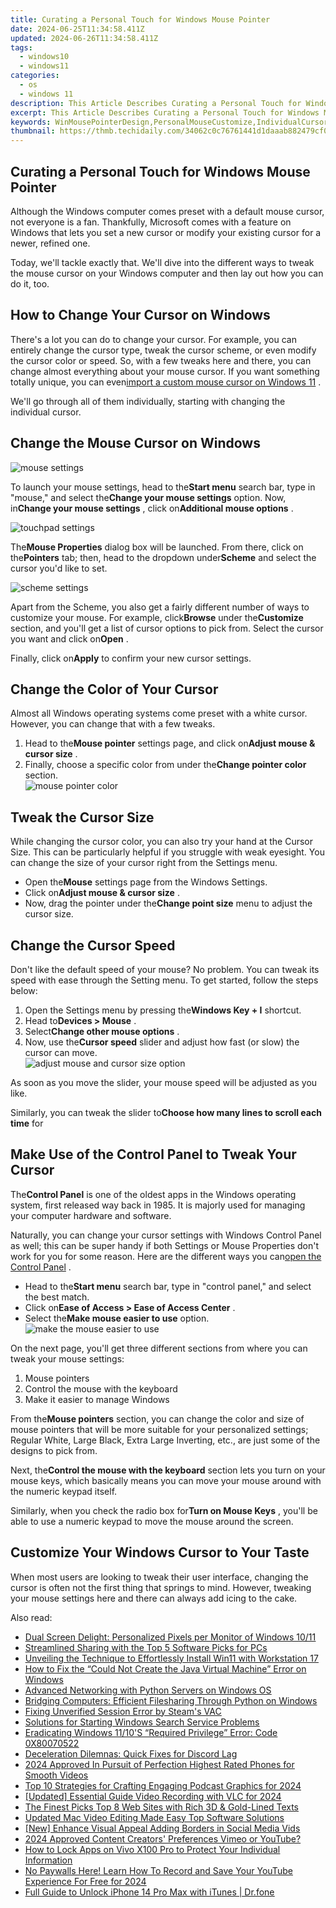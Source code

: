 ```yaml
---
title: Curating a Personal Touch for Windows Mouse Pointer
date: 2024-06-25T11:34:58.411Z
updated: 2024-06-26T11:34:58.411Z
tags:
  - windows10
  - windows11
categories:
  - os
  - windows 11
description: This Article Describes Curating a Personal Touch for Windows Mouse Pointer
excerpt: This Article Describes Curating a Personal Touch for Windows Mouse Pointer
keywords: WinMousePointerDesign,PersonalMouseCustomize,IndividualCursorArt,CursorPersonalization,CustomWinCursor,PointerIndividuality,UniqueWinCursorTip
thumbnail: https://thmb.techidaily.com/34062c0c76761441d1daaab882479cf039a7dd266a5c393fca1f08310200c903.jpg
---
```


## Curating a Personal Touch for Windows Mouse Pointer

 Although the Windows computer comes preset with a default mouse cursor, not everyone is a fan. Thankfully, Microsoft comes with a feature on Windows that lets you set a new cursor or modify your existing cursor for a newer, refined one.

 Today, we'll tackle exactly that. We'll dive into the different ways to tweak the mouse cursor on your Windows computer and then lay out how you can do it, too.

## How to Change Your Cursor on Windows

 There's a lot you can do to change your cursor. For example, you can entirely change the cursor type, tweak the cursor scheme, or even modify the cursor color or speed. So, with a few tweaks here and there, you can change almost everything about your mouse cursor. If you want something totally unique, you can even[import a custom mouse cursor on Windows 11](https://www.makeuseof.com/windows-11-custom-mouse-cursor/) .

 We'll go through all of them individually, starting with changing the individual cursor.

## Change the Mouse Cursor on Windows

![mouse settings](https://static1.makeuseofimages.com/wordpress/wp-content/uploads/2022/12/mouse-settings.jpg)

 To launch your mouse settings, head to the**Start menu** search bar, type in "mouse," and select the**Change your mouse settings** option. Now, in**Change your mouse settings** , click on**Additional mouse options** .

![touchpad settings](https://static1.makeuseofimages.com/wordpress/wp-content/uploads/2022/12/touchpad-settings-1.JPG)

 The**Mouse Properties** dialog box will be launched. From there, click on the**Pointers** tab; then, head to the dropdown under**Scheme** and select the cursor you'd like to set.

![scheme settings](https://static1.makeuseofimages.com/wordpress/wp-content/uploads/2022/12/scheme-settings.jpg)

 Apart from the Scheme, you also get a fairly different number of ways to customize your mouse. For example, click**Browse** under the**Customize** section, and you'll get a list of cursor options to pick from. Select the cursor you want and click on**Open** .

 Finally, click on**Apply** to confirm your new cursor settings.

## Change the Color of Your Cursor

 Almost all Windows operating systems come preset with a white cursor. However, you can change that with a few tweaks.

1. Head to the**Mouse pointer** settings page, and click on**Adjust mouse & cursor size** .
2. Finally, choose a specific color from under the**Change pointer color** section.  
![mouse pointer color](https://static1.makeuseofimages.com/wordpress/wp-content/uploads/2022/12/mouse-pointer-color.jpg)

## Tweak the Cursor Size

 While changing the cursor color, you can also try your hand at the Cursor Size. This can be particularly helpful if you struggle with weak eyesight. You can change the size of your cursor right from the Settings menu.

* Open the**Mouse** settings page from the Windows Settings.
* Click on**Adjust mouse & cursor size** .
* Now, drag the pointer under the**Change point size** menu to adjust the cursor size.

## Change the Cursor Speed

 Don't like the default speed of your mouse? No problem. You can tweak its speed with ease through the Setting menu. To get started, follow the steps below:

1. Open the Settings menu by pressing the**Windows Key + I** shortcut.
2. Head to**Devices > Mouse** .
3. Select**Change other mouse options** .
4. Now, use the**Cursor speed** slider and adjust how fast (or slow) the cursor can move.  
![adjust mouse and cursor size option](https://static1.makeuseofimages.com/wordpress/wp-content/uploads/2022/12/adjust-mouse-and-cursor-size-option.jpg)

 As soon as you move the slider, your mouse speed will be adjusted as you like.

 Similarly, you can tweak the slider to**Choose how many lines to scroll each time** for

## Make Use of the Control Panel to Tweak Your Cursor

 The**Control Panel** is one of the oldest apps in the Windows operating system, first released way back in 1985\. It is majorly used for managing your computer hardware and software.

 Naturally, you can change your cursor settings with Windows Control Panel as well; this can be super handy if both Settings or Mouse Properties don't work for you for some reason. Here are the different ways you can[open the Control Panel](https://www.makeuseof.com/windows-open-control-panel/) .

* Head to the**Start menu** search bar, type in "control panel," and select the best match.
* Click on**Ease of Access > Ease of Access Center** .
* Select the**Make mouse easier to use** option.  
![make the mouse easier to use](https://static1.makeuseofimages.com/wordpress/wp-content/uploads/2022/12/make-the-mouse-easier-to-use.jpg)

 On the next page, you'll get three different sections from where you can tweak your mouse settings:

1. Mouse pointers
2. Control the mouse with the keyboard
3. Make it easier to manage Windows

 From the**Mouse pointers** section, you can change the color and size of mouse pointers that will be more suitable for your personalized settings; Regular White, Large Black, Extra Large Inverting, etc., are just some of the designs to pick from.

 Next, the**Control the mouse with the keyboard** section lets you turn on your mouse keys, which basically means you can move your mouse around with the numeric keypad itself.

 Similarly, when you check the radio box for**Turn on Mouse Keys** , you'll be able to use a numeric keypad to move the mouse around the screen.

## Customize Your Windows Cursor to Your Taste

 When most users are looking to tweak their user interface, changing the cursor is often not the first thing that springs to mind. However, tweaking your mouse settings here and there can always add icing to the cake.

<ins class="adsbygoogle"
     style="display:block"
     data-ad-format="autorelaxed"
     data-ad-client="ca-pub-7571918770474297"
     data-ad-slot="1223367746"></ins>



<ins class="adsbygoogle"
     style="display:block"
     data-ad-client="ca-pub-7571918770474297"
     data-ad-slot="8358498916"
     data-ad-format="auto"
     data-full-width-responsive="true"></ins>

<span class="atpl-alsoreadstyle">Also read:</span>
<div><ul>
<li><a href="https://win11.techidaily.com/dual-screen-delight-personalized-pixels-per-monitor-of-windows-1011/"><u>Dual Screen Delight: Personalized Pixels per Monitor of Windows 10/11</u></a></li>
<li><a href="https://win11.techidaily.com/streamlined-sharing-with-the-top-5-software-picks-for-pcs/"><u>Streamlined Sharing with the Top 5 Software Picks for PCs</u></a></li>
<li><a href="https://win11.techidaily.com/unveiling-the-technique-to-effortlessly-install-win11-with-workstation-17/"><u>Unveiling the Technique to Effortlessly Install Win11 with Workstation 17</u></a></li>
<li><a href="https://win11.techidaily.com/how-to-fix-the-could-not-create-the-java-virtual-machine-error-on-windows/"><u>How to Fix the “Could Not Create the Java Virtual Machine” Error on Windows</u></a></li>
<li><a href="https://win11.techidaily.com/advanced-networking-with-python-servers-on-windows-os/"><u>Advanced Networking with Python Servers on Windows OS</u></a></li>
<li><a href="https://win11.techidaily.com/bridging-computers-efficient-filesharing-through-python-on-windows/"><u>Bridging Computers: Efficient Filesharing Through Python on Windows</u></a></li>
<li><a href="https://win11.techidaily.com/fixing-unverified-session-error-by-steams-vac/"><u>Fixing Unverified Session Error by Steam's VAC</u></a></li>
<li><a href="https://win11.techidaily.com/solutions-for-starting-windows-search-service-problems/"><u>Solutions for Starting Windows Search Service Problems</u></a></li>
<li><a href="https://win11.techidaily.com/eradicating-windows-1110s-required-privilege-error-code-0x80070522/"><u>Eradicating Windows 11/10'S “Required Privilege” Error: Code 0X80070522</u></a></li>
<li><a href="https://win11.techidaily.com/deceleration-dilemnas-quick-fixes-for-discord-lag/"><u>Deceleration Dilemnas: Quick Fixes for Discord Lag</u></a></li>
<li><a href="https://some-techniques.techidaily.com/2024-approved-in-pursuit-of-perfection-highest-rated-phones-for-smooth-videos/"><u>2024 Approved  In Pursuit of Perfection  Highest Rated Phones for Smooth Videos</u></a></li>
<li><a href="https://some-guidance.techidaily.com/top-10-strategies-for-crafting-engaging-podcast-graphics-for-2024/"><u>Top 10 Strategies for Crafting Engaging Podcast Graphics for 2024</u></a></li>
<li><a href="https://desktop-recording.techidaily.com/updated-essential-guide-video-recording-with-vlc-for-2024/"><u>[Updated] Essential Guide  Video Recording with VLC for 2024</u></a></li>
<li><a href="https://extra-lessons.techidaily.com/the-finest-picks-top-8-web-sites-with-rich-3d-and-gold-lined-texts/"><u>The Finest Picks  Top 8 Web Sites with Rich 3D & Gold-Lined Texts</u></a></li>
<li><a href="https://smart-video-creator.techidaily.com/updated-mac-video-editing-made-easy-top-software-solutions/"><u>Updated Mac Video Editing Made Easy Top Software Solutions</u></a></li>
<li><a href="https://instagram-clips.techidaily.com/new-enhance-visual-appeal-adding-borders-in-social-media-vids/"><u>[New] Enhance Visual Appeal  Adding Borders in Social Media Vids</u></a></li>
<li><a href="https://youtube-clips.techidaily.com/2024-approved-content-creators-preferences-vimeo-or-youtube/"><u>2024 Approved  Content Creators' Preferences  Vimeo or YouTube?</u></a></li>
<li><a href="https://android-unlock.techidaily.com/how-to-lock-apps-on-vivo-x100-pro-to-protect-your-individual-information-by-drfone-android/"><u>How to Lock Apps on Vivo X100 Pro to Protect Your Individual Information</u></a></li>
<li><a href="https://facebook-video-footage.techidaily.com/no-paywalls-here-learn-how-to-record-and-save-your-youtube-experience-for-free-for-2024/"><u>No Paywalls Here! Learn How To Record and Save Your YouTube Experience For Free for 2024</u></a></li>
<li><a href="https://iphone-unlock.techidaily.com/full-guide-to-unlock-iphone-14-pro-max-with-itunes-drfone-by-drfone-ios/"><u>Full Guide to Unlock iPhone 14 Pro Max with iTunes | Dr.fone</u></a></li>
</ul></div>
